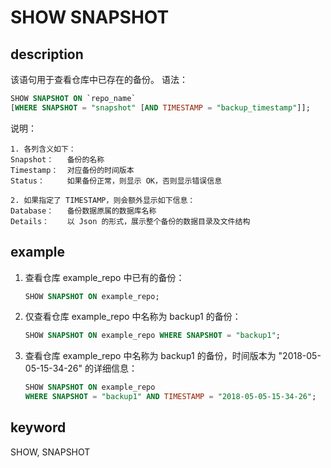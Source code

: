 # SHOW SNAPSHOT

## description

该语句用于查看仓库中已存在的备份。
语法：

```sql
SHOW SNAPSHOT ON `repo_name`
[WHERE SNAPSHOT = "snapshot" [AND TIMESTAMP = "backup_timestamp"]];
```

说明：

```plain text
1. 各列含义如下：
Snapshot：   备份的名称
Timestamp：  对应备份的时间版本
Status：     如果备份正常，则显示 OK，否则显示错误信息

2. 如果指定了 TIMESTAMP，则会额外显示如下信息：
Database：   备份数据原属的数据库名称
Details：    以 Json 的形式，展示整个备份的数据目录及文件结构
```

## example

1. 查看仓库 example_repo 中已有的备份：

    ```sql
    SHOW SNAPSHOT ON example_repo;
    ```

2. 仅查看仓库 example_repo 中名称为 backup1 的备份：

    ```sql
    SHOW SNAPSHOT ON example_repo WHERE SNAPSHOT = "backup1";
    ```

3. 查看仓库 example_repo 中名称为 backup1 的备份，时间版本为 "2018-05-05-15-34-26" 的详细信息：

    ```sql
    SHOW SNAPSHOT ON example_repo
    WHERE SNAPSHOT = "backup1" AND TIMESTAMP = "2018-05-05-15-34-26";
    ```

## keyword

SHOW, SNAPSHOT
